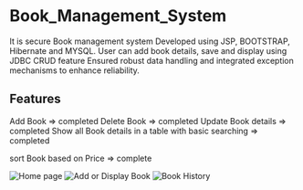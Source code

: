 # Book_Management_System
It is secure Book management system Developed using JSP, BOOTSTRAP, Hibernate and MYSQL.
User can add book details, save  and display using JDBC CRUD feature
Ensured robust data handling and integrated exception mechanisms to enhance reliability.

## Features
Add Book => completed
Delete Book => completed
Update Book details => completed
Show all Book details in a table with basic searching => completed

sort Book based on Price => complete

![Home page](C:\Users\shara\Downloads\Home_Page.jpg)
![Add or Display Book](C:\Users\shara\Downloads\Add_or_Display.jpg)
![Book History](C:\Users\shara\Downloads\Book_History.jpg)



